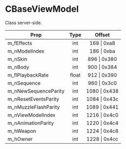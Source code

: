 # CBaseViewModel
Class server-side.

|Prop|Type|Offset|
|---|:-:|:-:|
|m_fEffects|int|168 \| 0xa8|
|m_nModelIndex|int|186 \| 0xba|
|m_nSkin|int|896 \| 0x380|
|m_nBody|int|900 \| 0x384|
|m_flPlaybackRate|float|912 \| 0x390|
|m_nSequence|int|960 \| 0x3c0|
|m_nNewSequenceParity|int|1080 \| 0x438|
|m_nResetEventsParity|int|1084 \| 0x43c|
|m_nMuzzleFlashParity|int|1089 \| 0x441|
|m_nViewModelIndex|int|1216 \| 0x4c0|
|m_nAnimationParity|int|1220 \| 0x4c4|
|m_hWeapon|int|1224 \| 0x4c8|
|m_hOwner|int|1228 \| 0x4cc|
